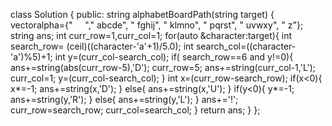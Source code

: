 class Solution {
public:
string alphabetBoardPath(string target) {
vector<string>alpha={"      "," abcde", " fghij", " klmno", " pqrst", " uvwxy", " z"};
string ans;
int curr_row=1,curr_col=1;
for(auto &character:target){
int search_row= (ceil)((character-'a'+1)/5.0);
int search_col=((character-'a')%5)+1;
int y=(curr_col-search_col);
if( search_row==6 and y!=0){
ans+=string(abs(curr_row-5),'D');
curr_row=5;
ans+=string(curr_col-1,'L');
curr_col=1;
y=(curr_col-search_col);
}
int x=(curr_row-search_row);
if(x<0){
x*=-1;
ans+=string(x,'D');
}
else{
ans+=string(x,'U');
}
if(y<0){
y*=-1;
ans+=string(y,'R');
}
else{
ans+=string(y,'L');
}
ans+='!';
curr_row=search_row;
curr_col=search_col;
}
return ans;
}
};